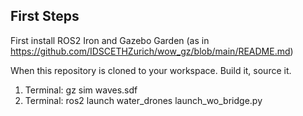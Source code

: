## First Steps

First install ROS2 Iron and Gazebo Garden (as in https://github.com/IDSCETHZurich/wow_gz/blob/main/README.md)

When this repository is cloned to your workspace.
Build it, source it.

1. Terminal: gz sim waves.sdf
2. Terminal: ros2 launch water_drones launch_wo_bridge.py

